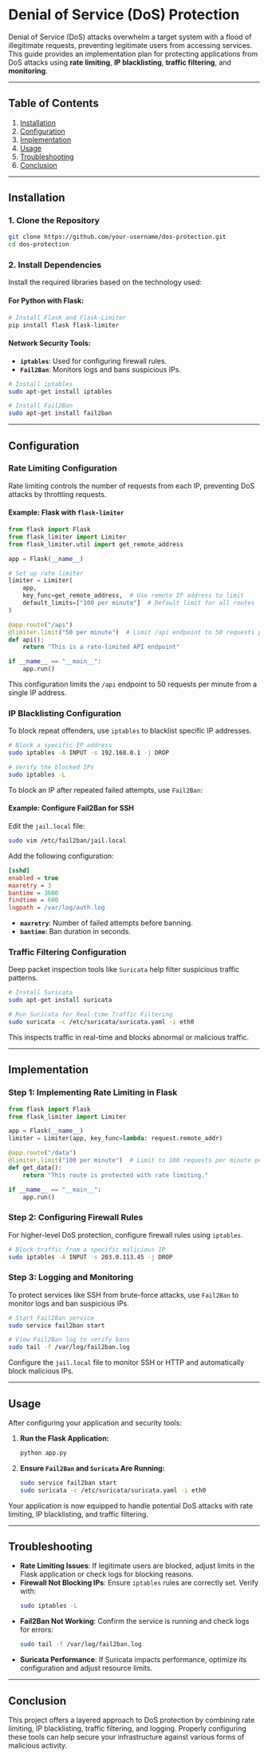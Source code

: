 # **Denial of Service (DoS) Protection**

Denial of Service (DoS) attacks overwhelm a target system with a flood of illegitimate requests, preventing legitimate users from accessing services. This guide provides an implementation plan for protecting applications from DoS attacks using **rate limiting**, **IP blacklisting**, **traffic filtering**, and **monitoring**.

---

## **Table of Contents**
1. [Installation](#installation)
2. [Configuration](#configuration)
3. [Implementation](#implementation)
4. [Usage](#usage)
5. [Troubleshooting](#troubleshooting)
6. [Conclusion](#conclusion)

---

## **Installation**

### **1. Clone the Repository**
```bash
git clone https://github.com/your-username/dos-protection.git
cd dos-protection
```

### **2. Install Dependencies**

Install the required libraries based on the technology used:

#### **For Python with Flask:**
```bash
# Install Flask and Flask-Limiter
pip install flask flask-limiter
```

#### **Network Security Tools:**
- **`iptables`**: Used for configuring firewall rules.
- **`Fail2Ban`**: Monitors logs and bans suspicious IPs.

```bash
# Install iptables
sudo apt-get install iptables

# Install Fail2Ban
sudo apt-get install fail2ban
```

---

## **Configuration**

### **Rate Limiting Configuration**

Rate limiting controls the number of requests from each IP, preventing DoS attacks by throttling requests.

#### **Example: Flask with `flask-limiter`**
```python
from flask import Flask
from flask_limiter import Limiter
from flask_limiter.util import get_remote_address

app = Flask(__name__)

# Set up rate limiter
limiter = Limiter(
    app,
    key_func=get_remote_address,  # Use remote IP address to limit
    default_limits=["100 per minute"]  # Default limit for all routes
)

@app.route("/api")
@limiter.limit("50 per minute")  # Limit /api endpoint to 50 requests per minute per IP
def api():
    return "This is a rate-limited API endpoint"

if __name__ == "__main__":
    app.run()
```

This configuration limits the `/api` endpoint to 50 requests per minute from a single IP address.

### **IP Blacklisting Configuration**

To block repeat offenders, use `iptables` to blacklist specific IP addresses.

```bash
# Block a specific IP address
sudo iptables -A INPUT -s 192.168.0.1 -j DROP

# Verify the blocked IPs
sudo iptables -L
```

To block an IP after repeated failed attempts, use `Fail2Ban`:

#### **Example: Configure Fail2Ban for SSH**
Edit the `jail.local` file:

```bash
sudo vim /etc/fail2ban/jail.local
```

Add the following configuration:

```ini
[sshd]
enabled = true
maxretry = 3
bantime = 3600
findtime = 600
logpath = /var/log/auth.log
```

- **`maxretry`**: Number of failed attempts before banning.
- **`bantime`**: Ban duration in seconds.

### **Traffic Filtering Configuration**

Deep packet inspection tools like `Suricata` help filter suspicious traffic patterns.

```bash
# Install Suricata
sudo apt-get install suricata

# Run Suricata for Real-time Traffic Filtering
sudo suricata -c /etc/suricata/suricata.yaml -i eth0
```

This inspects traffic in real-time and blocks abnormal or malicious traffic.

---

## **Implementation**

### **Step 1: Implementing Rate Limiting in Flask**
```python
from flask import Flask
from flask_limiter import Limiter

app = Flask(__name__)
limiter = Limiter(app, key_func=lambda: request.remote_addr)

@app.route("/data")
@limiter.limit("100 per minute")  # Limit to 100 requests per minute per IP
def get_data():
    return "This route is protected with rate limiting."

if __name__ == "__main__":
    app.run()
```

### **Step 2: Configuring Firewall Rules**

For higher-level DoS protection, configure firewall rules using `iptables`.

```bash
# Block traffic from a specific malicious IP
sudo iptables -A INPUT -s 203.0.113.45 -j DROP
```

### **Step 3: Logging and Monitoring**

To protect services like SSH from brute-force attacks, use `Fail2Ban` to monitor logs and ban suspicious IPs.

```bash
# Start Fail2Ban service
sudo service fail2ban start

# View Fail2Ban log to verify bans
sudo tail -f /var/log/fail2ban.log
```

Configure the `jail.local` file to monitor SSH or HTTP and automatically block malicious IPs.

---

## **Usage**

After configuring your application and security tools:

1. **Run the Flask Application:**
   ```bash
   python app.py
   ```

2. **Ensure `Fail2Ban` and `Suricata` Are Running:**
   ```bash
   sudo service fail2ban start
   sudo suricata -c /etc/suricata/suricata.yaml -i eth0
   ```

Your application is now equipped to handle potential DoS attacks with rate limiting, IP blacklisting, and traffic filtering.

---

## **Troubleshooting**

- **Rate Limiting Issues**: If legitimate users are blocked, adjust limits in the Flask application or check logs for blocking reasons.
- **Firewall Not Blocking IPs**: Ensure `iptables` rules are correctly set. Verify with:
   ```bash
   sudo iptables -L
   ```
- **Fail2Ban Not Working**: Confirm the service is running and check logs for errors:
   ```bash
   sudo tail -f /var/log/fail2ban.log
   ```
- **Suricata Performance**: If Suricata impacts performance, optimize its configuration and adjust resource limits.

---

## **Conclusion**

This project offers a layered approach to DoS protection by combining rate limiting, IP blacklisting, traffic filtering, and logging. Properly configuring these tools can help secure your infrastructure against various forms of malicious activity.
